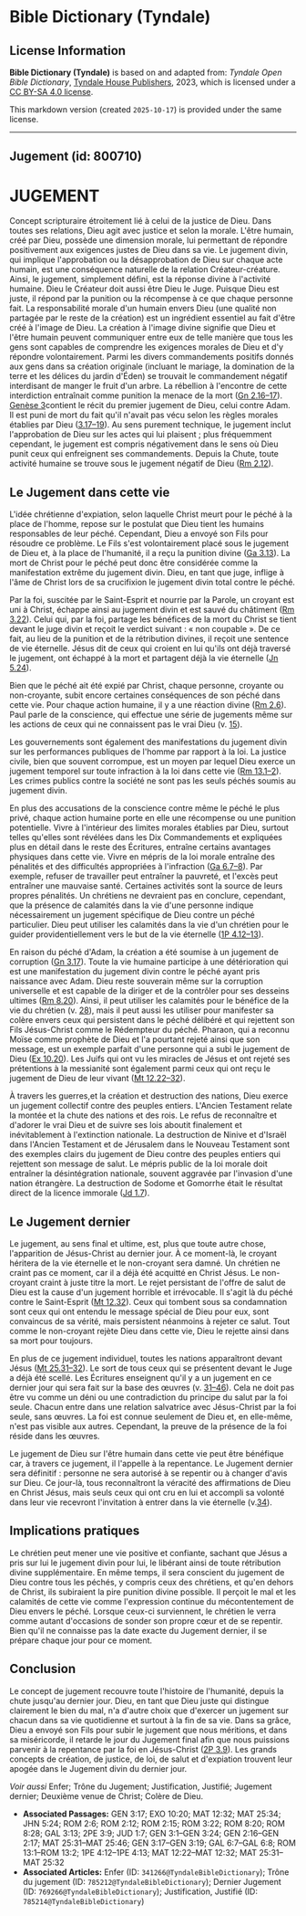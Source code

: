 # Bible Dictionary (Tyndale)

## License Information

**Bible Dictionary (Tyndale)** is based on and adapted from: _Tyndale Open Bible Dictionary_, [Tyndale House Publishers](https://tyndaleopenresources.com/), 2023, which is licensed under a [CC BY-SA 4.0 license](https://creativecommons.org/licenses/by-sa/4.0/legalcode.en).

This markdown version (created `2025-10-17`) is provided under the same license.



--------------------------------

## Jugement (id: 800710)

JUGEMENT
========

Concept scripturaire étroitement lié à celui de la justice de Dieu. Dans toutes ses relations, Dieu agit avec justice et selon la morale. L'être humain, créé par Dieu, possède une dimension morale, lui permettant de répondre positivement aux exigences justes de Dieu dans sa vie. Le jugement divin, qui implique l'approbation ou la désapprobation de Dieu sur chaque acte humain, est une conséquence naturelle de la relation Créateur\-créature. Ainsi, le jugement, simplement défini, est la réponse divine à l'activité humaine. Dieu le Créateur doit aussi être Dieu le Juge. Puisque Dieu est juste, il répond par la punition ou la récompense à ce que chaque personne fait. La responsabilité morale d'un humain envers Dieu (une qualité non partagée par le reste de la création) est un ingrédient essentiel au fait d'être créé à l'image de Dieu. La création à l'image divine signifie que Dieu et l'être humain peuvent communiquer entre eux de telle manière que tous les gens sont capables de comprendre les exigences morales de Dieu et d'y répondre volontairement. Parmi les divers commandements positifs donnés aux gens dans sa création originale (incluant le mariage, la domination de la terre et les délices du jardin d'Éden) se trouvait le commandement négatif interdisant de manger le fruit d'un arbre. La rébellion à l'encontre de cette interdiction entraînait comme punition la menace de la mort ([Gn 2\.16–17](https://ref.ly/Gen2:16-Gen2:17)). [Genèse 3](https://ref.ly/Gen3:1-Gen3:24)contient le récit du premier jugement de Dieu, celui contre Adam. Il est puni de mort du fait qu'il n'avait pas vécu selon les règles morales établies par Dieu ([3\.17–19](https://ref.ly/Gen3:17-Gen3:19)). Au sens purement technique, le jugement inclut l'approbation de Dieu sur les actes qui lui plaisent ; plus fréquemment cependant, le jugement est compris négativement dans le sens où Dieu punit ceux qui enfreignent ses commandements. Depuis la Chute, toute activité humaine se trouve sous le jugement négatif de Dieu ([Rm 2\.12](https://ref.ly/Rom2:12)).

Le Jugement dans cette vie
--------------------------

L'idée chrétienne d'expiation, selon laquelle Christ meurt pour le péché à la place de l'homme, repose sur le postulat que Dieu tient les humains responsables de leur péché. Cependant, Dieu a envoyé son Fils pour résoudre ce problème. Le Fils s'est volontairement placé sous le jugement de Dieu et, à la place de l'humanité, il a reçu la punition divine ([Ga 3\.13](https://ref.ly/Gal3:13)). La mort de Christ pour le péché peut donc être considérée comme la manifestation extrême du jugement divin. Dieu, en tant que juge, inflige à l'âme de Christ lors de sa crucifixion le jugement divin total contre le péché.

Par la foi, suscitée par le Saint\-Esprit et nourrie par la Parole, un croyant est uni à Christ, échappe ainsi au jugement divin et est sauvé du châtiment ([Rm 3\.22](https://ref.ly/Rom3:22)). Celui qui, par la foi, partage les bénéfices de la mort du Christ se tient devant le juge divin et reçoit le verdict suivant : « non coupable ». De ce fait, au lieu de la punition et de la rétribution divines, il reçoit une sentence de vie éternelle. Jésus dit de ceux qui croient en lui qu'ils ont déjà traversé le jugement, ont échappé à la mort et partagent déjà la vie éternelle ([Jn 5\.24](https://ref.ly/John5:24)).

Bien que le péché ait été expié par Christ, chaque personne, croyante ou non\-croyante, subit encore certaines conséquences de son péché dans cette vie. Pour chaque action humaine, il y a une réaction divine ([Rm 2\.6](https://ref.ly/Rom2:6)). Paul parle de la conscience, qui effectue une série de jugements même sur les actions de ceux qui ne connaissent pas le vrai Dieu (v. [15](https://ref.ly/Rom2:15)).

Les gouvernements sont également des manifestations du jugement divin sur les performances publiques de l'homme par rapport à la loi. La justice civile, bien que souvent corrompue, est un moyen par lequel Dieu exerce un jugement temporel sur toute infraction à la loi dans cette vie ([Rm 13\.1–2](https://ref.ly/Rom13:1-Rom13:2)). Les crimes publics contre la société ne sont pas les seuls péchés soumis au jugement divin.

En plus des accusations de la conscience contre même le péché le plus privé, chaque action humaine porte en elle une récompense ou une punition potentielle. Vivre à l'intérieur des limites morales établies par Dieu, surtout telles qu'elles sont révélées dans les Dix Commandements et expliquées plus en détail dans le reste des Écritures, entraîne certains avantages physiques dans cette vie. Vivre en mépris de la loi morale entraîne des pénalités et des difficultés appropriées à l'infraction ([Ga 6\.7–8](https://ref.ly/Gal6:7-Gal6:8)). Par exemple, refuser de travailler peut entraîner la pauvreté, et l'excès peut entraîner une mauvaise santé. Certaines activités sont la source de leurs propres pénalités. Un chrétiens ne devraient pas en conclure, cependant, que la présence de calamités dans la vie d'une personne indique nécessairement un jugement spécifique de Dieu contre un péché particulier. Dieu peut utiliser les calamités dans la vie d'un chrétien pour le guider providentiellement vers le but de la vie éternelle ([1P 4\.12–13](https://ref.ly/1Pet4:12-1Pet4:13)).

En raison du péché d'Adam, la création a été soumise à un jugement de corruption ([Gn 3\.17](https://ref.ly/Gen3:17)). Toute la vie humaine participe à une détérioration qui est une manifestation du jugement divin contre le péché ayant pris naissance avec Adam. Dieu reste souverain même sur la corruption universelle et est capable de la diriger et de la contrôler pour ses desseins ultimes ([Rm 8\.20](https://ref.ly/Rom8:20)). Ainsi, il peut utiliser les calamités pour le bénéfice de la vie du chrétien (v. [28](https://ref.ly/Rom8:28)), mais il peut aussi les utiliser pour manifester sa colère envers ceux qui persistent dans le péché délibéré et qui rejettent son Fils Jésus\-Christ comme le Rédempteur du péché. Pharaon, qui a reconnu Moïse comme prophète de Dieu et l'a pourtant rejeté ainsi que son message, est un exemple parfait d'une personne qui a subi le jugement de Dieu ([Ex 10\.20](https://ref.ly/Exod10:20)). Les Juifs qui ont vu les miracles de Jésus et ont rejeté ses prétentions à la messianité sont également parmi ceux qui ont reçu le jugement de Dieu de leur vivant ([Mt 12\.22–32](https://ref.ly/Matt12:22-Matt12:32)).

À travers les guerres,et la création et destruction des nations, Dieu exerce un jugement collectif contre des peuples entiers. L'Ancien Testament relate la montée et la chute des nations et des rois. Le refus de reconnaître et d'adorer le vrai Dieu et de suivre ses lois aboutit finalement et inévitablement à l'extinction nationale. La destruction de Ninive et d'Israël dans l'Ancien Testament et de Jérusalem dans le Nouveau Testament sont des exemples clairs du jugement de Dieu contre des peuples entiers qui rejettent son message de salut. Le mépris public de la loi morale doit entraîner la désintégration nationale, souvent aggravée par l'invasion d'une nation étrangère. La destruction de Sodome et Gomorrhe était le résultat direct de la licence immorale ([Jd 1\.7](https://ref.ly/Jude1:7)).

Le Jugement dernier
-------------------

Le jugement, au sens final et ultime, est, plus que toute autre chose, l'apparition de Jésus\-Christ au dernier jour. À ce moment\-là, le croyant héritera de la vie éternelle et le non\-croyant sera damné. Un chrétien ne craint pas ce moment, car il a déjà été acquitté en Christ Jésus. Le non\-croyant craint à juste titre la mort. Le rejet persistant de l'offre de salut de Dieu est la cause d'un jugement horrible et irrévocable. Il s'agit là du péché contre le Saint\-Esprit ([Mt 12\.32](https://ref.ly/Matt12:32)). Ceux qui tombent sous sa condamnation sont ceux qui ont entendu le message spécial de Dieu pour eux, sont convaincus de sa vérité, mais persistent néanmoins à rejeter ce salut. Tout comme le non\-croyant rejète Dieu dans cette vie, Dieu le rejette ainsi dans sa mort pour toujours.

En plus de ce jugement individuel, toutes les nations apparaîtront devant Jésus ([Mt 25\.31–32](https://ref.ly/Matt25:31-Matt25:32)). Le sort de tous ceux qui se présentent devant le Juge a déjà été scellé. Les Écritures enseignent qu'il y a un jugement en ce dernier jour qui sera fait sur la base des œuvres (v. [31–46](https://ref.ly/Matt25:31-Matt25:46)). Cela ne doit pas être vu comme un déni ou une contradiction du principe du salut par la foi seule. Chacun entre dans une relation salvatrice avec Jésus\-Christ par la foi seule, sans œuvres. La foi est connue seulement de Dieu et, en elle\-même, n'est pas visible aux autres. Cependant, la preuve de la présence de la foi réside dans les œuvres.

Le jugement de Dieu sur l'être humain dans cette vie peut être bénéfique car, à travers ce jugement, il l'appelle à la repentance. Le Jugement dernier sera définitif : personne ne sera autorisé à se repentir ou à changer d'avis sur Dieu. Ce jour\-là, tous reconnaîtront la véracité des affirmations de Dieu en Christ Jésus, mais seuls ceux qui ont cru en lui et accompli sa volonté dans leur vie recevront l'invitation à entrer dans la vie éternelle (v.[34](https://ref.ly/Matt25:34)).

Implications pratiques
----------------------

Le chrétien peut mener une vie positive et confiante, sachant que Jésus a pris sur lui le jugement divin pour lui, le libérant ainsi de toute rétribution divine supplémentaire. En même temps, il sera conscient du jugement de Dieu contre tous les péchés, y compris ceux des chrétiens, et qu'en dehors de Christ, ils subiraient la pire punition divine possible. Il perçoit le mal et les calamités de cette vie comme l'expression continue du mécontentement de Dieu envers le péché. Lorsque ceux\-ci surviennent, le chrétien le verra comme autant d'occasions de sonder son propre cœur et de se repentir. Bien qu'il ne connaisse pas la date exacte du Jugement dernier, il se prépare chaque jour pour ce moment.

Conclusion
----------

Le concept de jugement recouvre toute l'histoire de l'humanité, depuis la chute jusqu'au dernier jour. Dieu, en tant que Dieu juste qui distingue clairement le bien du mal, n'a d'autre choix que d'exercer un jugement sur chacun dans sa vie quotidienne et surtout à la fin de sa vie. Dans sa grâce, Dieu a envoyé son Fils pour subir le jugement que nous méritions, et dans sa miséricorde, il retarde le jour du Jugement final afin que nous puissions parvenir à la repentance par la foi en Jésus\-Christ ([2P 3\.9](https://ref.ly/2Pet3:9)). Les grands concepts de création, de justice, de loi, de salut et d'expiation trouvent leur apogée dans le Jugement divin du dernier jour.

*Voir aussi* Enfer; Trône du Jugement; Justification, Justifié; Jugement dernier; Deuxième venue de Christ; Colère de Dieu.

* **Associated Passages:** GEN 3:17; EXO 10:20; MAT 12:32; MAT 25:34; JHN 5:24; ROM 2:6; ROM 2:12; ROM 2:15; ROM 3:22; ROM 8:20; ROM 8:28; GAL 3:13; 2PE 3:9; JUD 1:7; GEN 3:1–GEN 3:24; GEN 2:16–GEN 2:17; MAT 25:31–MAT 25:46; GEN 3:17–GEN 3:19; GAL 6:7–GAL 6:8; ROM 13:1–ROM 13:2; 1PE 4:12–1PE 4:13; MAT 12:22–MAT 12:32; MAT 25:31–MAT 25:32
* **Associated Articles:** Enfer (ID: `341266@TyndaleBibleDictionary`); Trône du jugement (ID: `785212@TyndaleBibleDictionary`); Dernier Jugement (ID: `769266@TyndaleBibleDictionary`); Justification, Justifié (ID: `785214@TyndaleBibleDictionary`)


